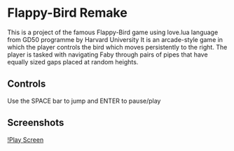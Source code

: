 # Flappy-Bird Remake
This is a project of the famous Flappy-Bird game using love.lua language from GD50 programme by Harvard University
It is an arcade-style game in which the player controls the bird which moves persistently to the right. The player is tasked with navigating Faby through pairs of pipes that have equally sized gaps placed at random heights.
## Controls
Use the SPACE bar to jump and ENTER to pause/play
## Screenshots
[!Play Screen](https://github.com/Abhi-1200/Flappy-Bird/blob/main/Screenshots/Play%20state.png)
